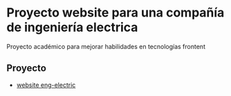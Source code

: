 # Proyecto website para una compañía de ingeniería electrica

Proyecto académico para mejorar habilidades en tecnologías frontent


## Proyecto

- [website eng-electric](https://dgaleano201611.github.io/ENGCORP/dist)